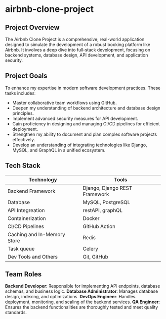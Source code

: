 # airbnb-clone-project

## Project Overview

The Airbnb Clone Project is a comprehensive, real-world application designed to simulate the development of a robust booking platform like Airbnb. It involves a deep dive into full-stack development, focusing on backend systems, database design, API development, and application security.

## Project Goals

To enhance my expertise in modern software development practices. These tasks includes:

- Master collaborative team workflows using GitHub.
- Deepen my understanding of backend architecture and database design principles.
- Implement advanced security measures for API development.
- Gain proficiency in designing and managing CI/CD pipelines for efficient deployment.
- Strengthen my ability to document and plan complex software projects effectively.
- Develop an understanding of integrating technologies like Django, MySQL, and GraphQL in a unified ecosystem.

## Tech Stack

| **Technology**              | **Tools**                     |
| --------------------------- | ----------------------------- |
| Backend Framework           | Django, Django REST Framework |
| Database                    | MySQL, PostgreSQL             |
| API Integreation            | restAPI, graphQL              |
| Containerization            | Docker                        |
| CI/CD Pipelines             | GitHub Action                 |
| Caching and In-Memory Store | Redis                         |
| Task queue                  | Celery                        |
| Dev Tools and Others        | Git, GitHub                   |

## Team Roles

**Backend Developer**:
Responsible for implementing API endpoints, database schemas, and business logic.
**Database Administrator**:
Manages database design, indexing, and optimizations.
**DevOps Engineer**:
Handles deployment, monitoring, and scaling of the backend services.
**QA Engineer**:
Ensures the backend functionalities are thoroughly tested and meet quality standards.
